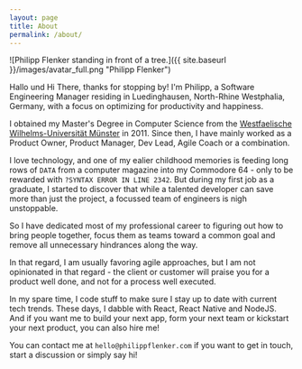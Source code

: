 ```yaml
---
layout: page
title: About
permalink: /about/
---
```


![Philipp Flenker standing in front of a tree.]({{ site.baseurl }}/images/avatar_full.png "Philipp Flenker")


Hallo und Hi There, thanks for stopping by! I'm Philipp, a Software Engineering Manager residing in Luedinghausen, North-Rhine Westphalia, Germany, with a focus on optimizing for productivity and happiness.

I obtained my Master's Degree in Computer Science from the [Westfaelische Wilhelms-Universität Münster](https://www.uni-muenster.de) in 2011. Since then, I have mainly worked as a Product Owner, Product Manager, Dev Lead, Agile Coach or a combination.

I love technology, and one of my ealier childhood memories is feeding long rows of `DATA` from a computer magazine into my Commodore 64 - only to be rewarded with `?SYNTAX ERROR IN LINE 2342`. But during my first job as a graduate, I started to discover that while a talented developer can save more than just the project, a focussed team of engineers is nigh unstoppable.

So I have dedicated most of my professional career to figuring out how to bring people together, focus them as teams toward a common goal and remove all unnecessary hindrances along the way.

In that regard, I am usually favoring agile approaches, but I am not opinionated in that regard - the client or customer will praise you for a product well done, and not for a process well executed.

In my spare time, I code stuff to make sure I stay up to date with current tech trends. These days, I dabble with React, React Native and NodeJS. And if you want me to build your next app, form your next team or kickstart your next product, you can also hire me!

You can contact me at `hello@philippflenker.com` if you want to get in touch, start a discussion or simply say hi!
